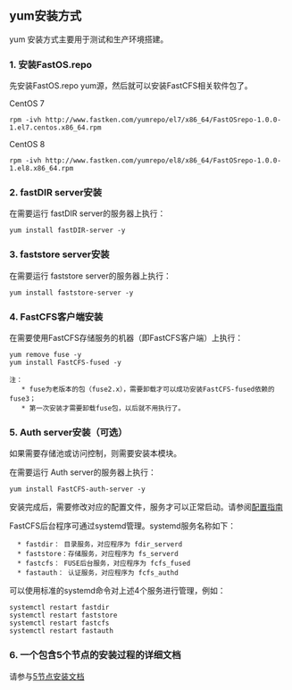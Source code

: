 
## yum安装方式

yum 安装方式主要用于测试和生产环境搭建。

### 1. 安装FastOS.repo

先安装FastOS.repo yum源，然后就可以安装FastCFS相关软件包了。

CentOS 7
```
rpm -ivh http://www.fastken.com/yumrepo/el7/x86_64/FastOSrepo-1.0.0-1.el7.centos.x86_64.rpm
```

CentOS 8
```
rpm -ivh http://www.fastken.com/yumrepo/el8/x86_64/FastOSrepo-1.0.0-1.el8.x86_64.rpm
```

### 2. fastDIR server安装

在需要运行 fastDIR server的服务器上执行：
```
yum install fastDIR-server -y
```

### 3. faststore server安装

在需要运行 faststore server的服务器上执行：
```
yum install faststore-server -y
```

### 4. FastCFS客户端安装

在需要使用FastCFS存储服务的机器（即FastCFS客户端）上执行：
```
yum remove fuse -y
yum install FastCFS-fused -y

注：
   * fuse为老版本的包（fuse2.x），需要卸载才可以成功安装FastCFS-fused依赖的fuse3；
   * 第一次安装才需要卸载fuse包，以后就不用执行了。
```

### 5. Auth server安装（可选）

如果需要存储池或访问控制，则需要安装本模块。

在需要运行 Auth server的服务器上执行：
```
yum install FastCFS-auth-server -y
```

安装完成后，需要修改对应的配置文件，服务才可以正常启动。请参阅[配置指南](CONFIGURE-zh_CN.md)

FastCFS后台程序可通过systemd管理。systemd服务名称如下：
```
  * fastdir： 目录服务，对应程序为 fdir_serverd
  * faststore：存储服务，对应程序为 fs_serverd
  * fastcfs： FUSE后台服务，对应程序为 fcfs_fused
  * fastauth： 认证服务，对应程序为 fcfs_authd
```

可以使用标准的systemd命令对上述4个服务进行管理，例如：
```
systemctl restart fastdir
systemctl restart faststore
systemctl restart fastcfs
systemctl restart fastauth
```
### 6. 一个包含5个节点的安装过程的详细文档
请参与[5节点安装文档](YUMINSTALL-Diy-5nodes-zh_CN.md)
